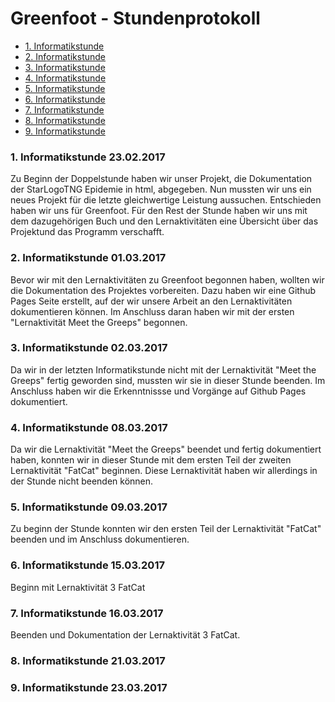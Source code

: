 # Greenfoot - Stundenprotokoll

<ul>
<li><a href="#1">1. Informatikstunde</a></li> 
<li><a href="#2">2. Informatikstunde</a></li>
<li><a href="#3">3. Informatikstunde</a></li>
<li><a href="#4">4. Informatikstunde</a></li>
<li><a href="#5">5. Informatikstunde</a></li>
<li><a href="#6">6. Informatikstunde</a></li>
<li><a href="#7">7. Informatikstunde</a></li>
<li><a href="#8">8. Informatikstunde</a></li>
<li><a href="#9">9. Informatikstunde</a></li>
</ul>

<h3>
<a id="1"> <b> 1. Informatikstunde 23.02.2017 </b></a> 
</h3>
<p>Zu Beginn der Doppelstunde haben wir unser Projekt, die Dokumentation der StarLogoTNG Epidemie in html, abgegeben. Nun mussten wir uns ein neues Projekt für die letzte gleichwertige Leistung aussuchen. Entschieden haben wir uns für Greenfoot. Für den Rest der Stunde haben wir uns mit dem dazugehörigen Buch und den Lernaktivitäten eine Übersicht über das Projektund das Programm verschafft. </p>


<h3>
<a id="2"> <b> 2. Informatikstunde 01.03.2017 </b></a> 
</h3> 
<p>Bevor wir mit den Lernaktivitäten zu Greenfoot begonnen haben, wollten wir die Dokumentation des Projektes vorbereiten.
Dazu haben wir eine Github Pages Seite erstellt, auf der wir unsere Arbeit an den Lernaktivitäten dokumentieren können. 
Im Anschluss daran haben wir mit der ersten "Lernaktivität Meet the Greeps" begonnen.</p>

<h3>
<a id="3"> <b> 3. Informatikstunde 02.03.2017 </b></a> 
</h3> 
<p>Da wir in der letzten Informatikstunde nicht mit der Lernaktivität "Meet the Greeps" fertig geworden sind, mussten wir sie in dieser Stunde beenden. Im Anschluss haben wir die Erkenntnissse und Vorgänge auf Github Pages dokumentiert.</p>

<h3>
<a id="4"> <b> 4. Informatikstunde 08.03.2017 </b></a> 
</h3> 
<p>Da wir die Lernaktivität "Meet the Greeps" beendet und fertig dokumentiert haben, konnten wir in dieser Stunde mit dem ersten Teil der zweiten Lernaktivität "FatCat" beginnen. Diese Lernaktivität haben wir allerdings in der Stunde nicht beenden können. </p>

<h3>
<a id="5"> <b> 5. Informatikstunde 09.03.2017 </b></a> 
</h3> 
<p>Zu beginn der Stunde konnten wir den ersten Teil der Lernaktivität "FatCat" beenden und im Anschluss dokumentieren.</p>

<h3>
<a id="6"> <b> 6. Informatikstunde 15.03.2017 </b></a> 
</h3> 
Beginn mit Lernaktivität 3 FatCat

<h3>
<a id="7"> <b> 7. Informatikstunde 16.03.2017 </b></a> 
</h3> 
Beenden und Dokumentation der Lernaktivität 3 FatCat.

<h3>
<a id="8"> <b> 8. Informatikstunde 21.03.2017 </b></a> 
</h3> 

<h3>
<a id="9"> <b> 9. Informatikstunde 23.03.2017 </b></a> 
</h3> 
